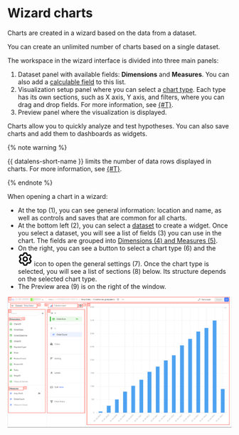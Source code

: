 # Wizard charts


Charts are created in a wizard based on the data from a dataset.



You can create an unlimited number of charts based on a single dataset.

The workspace in the wizard interface is divided into three main panels:

1. Dataset panel with available fields: **Dimensions** and **Measures**. You can also add a [calculable field](../calculations/index.md) to this list.
1. Visualization setup panel where you can select a [chart type](../../visualization-ref/index.md). Each type has its own sections, such as X axis, Y axis, and filters, where you can drag and drop fields. For more information, see [{#T}](settings.md).
1. Preview panel where the visualization is displayed.

Charts allow you to quickly analyze and test hypotheses. You can also save charts and add them to dashboards as widgets.

{% note warning %}

{{ datalens-short-name }} limits the number of data rows displayed in charts. For more information, see [{#T}](../limits.md).

{% endnote %}

When opening a chart in a wizard:

* At the top (1), you can see general information: location and name, as well as controls and saves that are common for all charts.
* At the bottom left (2), you can select a [dataset](../dataset/index.md) to create a widget. Once you select a dataset, you will see a list of fields (3) you can use in the chart. The fields are grouped into [Dimensions (4) and Measures (5)](../dataset/data-model.md#field).
* On the right, you can see a button to select a chart type (6) and the ![image](../../../_assets/console-icons/gear.svg) icon to open the general settings (7). Once the chart type is selected, you will see a list of sections (8) below. Its structure depends on the selected chart type.
* The Preview area (9) is on the right of the window.

![image](../../../_assets/datalens/concepts/widget.png)
